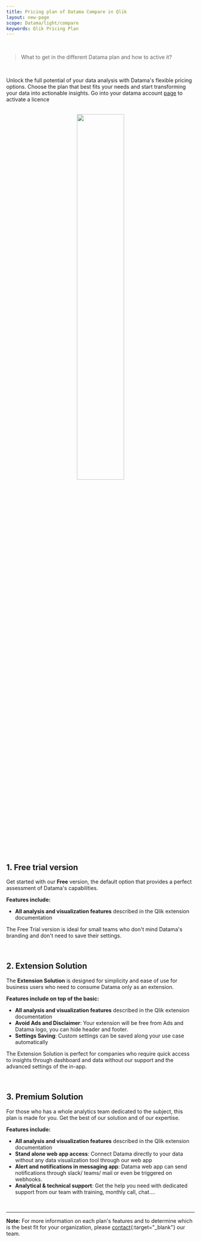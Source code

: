 ```yaml
---
title: Pricing plan of Datama Compare in Qlik
layout: new-page
scope: Datama/light/compare
keywords: Qlik Pricing Plan
---
```


<br/>

> What to get in the different Datama plan and how to active it?

<br/>

Unlock the full potential of your data analysis with Datama's flexible pricing options. Choose the plan that best fits your needs and start transforming your data into actionable insights. Go into your datama account [page](https://app.datama.io/a/dashboard/subscribe) to activate a licence

<br>

<center><img style="width:50%" src="{{site.url}}/{{site.baseurl}}/extensions/assets/plan_datama.png" /></center>

<br>

## 1. Free trial version

Get started with our **Free** version, the default option that provides a perfect assessment of Datama's capabilities.

**Features include:**
- **All analysis and visualization features** described in the Qlik extension documentation

The Free Trial version is ideal for small teams who don't mind Datama's branding and don't need to save their settings.

<br>

## 2. Extension Solution

The **Extension Solution** is designed for simplicity and ease of use for business users who need to consume Datama only as an extension.

**Features include on top of the basic:**
- **All analysis and visualization features** described in the Qlik extension documentation
- **Avoid Ads and Disclaimer**: Your extension will be free from Ads and Datama logo, you can hide header and footer.
- **Settings Saving**: Custom settings can be saved along your use case automatically

The Extension Solution is perfect for companies who require quick access to insights through dashboard and data without our support and the advanced settings of the in-app.

<br/>

## 3. Premium Solution

For those who has a whole analytics team dedicated to the subject, this plan is made for you. Get the best of our solution and of our expertise.

**Features include:**
- **All analysis and visualization features** described in the Qlik extension documentation
- **Stand alone web app access**: Connect Datama directly to your data without any data visualization tool through our web app
- **Alert and notifications in messaging app**: Datama web app can send notifications through slack/ teams/ mail or even be triggered on webhooks. 
- **Analytical & technical support**: Get the help you need with dedicated support from our team with training, monthly call, chat....

<br/>

---

**Note:** For more information on each plan's features and to determine which is the best fit for your organization, please [contact](https://Datama.io/lets-talk/){:target="_blank"} our team.
